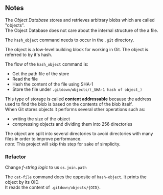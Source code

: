 ## Notes
The _Object Database_ stores and retrieves arbitrary blobs which are called "objects".  
The Object Database does not care about the internal structure of the a file.

The `hash_object` command needs to occur in the `.git` directory.

The object is a low-level building block for working in Git. The object is referred to by it's hash.

The flow of the `hash_object` command is:
* Get the path file of the store
* Read the file
* Hash the content of the file using SHA-1
* Store the file under `.gitdown/objects/(_SHA-1 hash of object_)`

This type of storage is called **content addressable** because the address used to find the blob is based on the contents of the blob itself.  
When Git stores objects it performs several other operations such as:
* writing the size of the object
* compressing objects and dividing them into 256 directories

The object are split into several directories to avoid directories with many files in order to improve performance.  
_note:_ This project will skip this step for sake of simplicity.

### **Refactor**
Change _f-string logic_ to us `os.join.path`

The `cat-file` command does the opposite of `hash-object`. It prints the object by its OID.  
It reads the content of `.gitdown/objects/{OID}`.




